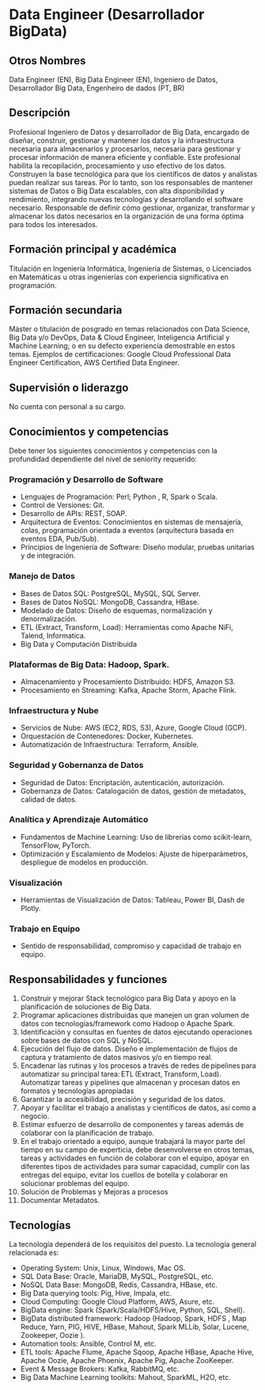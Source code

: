 # Data Engineer (Desarrollador BigData)

## Otros Nombres

Data Engineer (EN), Big Data Engineer (EN), Ingeniero de Datos, Desarrollador Big Data, Engenheiro de dados (PT, BR)

## Descripción

Profesional Ingeniero de Datos y desarrollador de Big Data, encargado de diseñar, construir, gestionar y mantener los datos y la infraestructura necesaria para almacenarlos y procesarlos, necesaria para gestionar y procesar información de manera eficiente y confiable. Este profesional habilita la recopilación, procesamiento y uso efectivo de los datos. Construyen la base tecnológica para que los científicos de datos y analistas puedan realizar sus tareas. Por lo tanto, son los responsables de mantener sistemas de Datos o Big Data escalables, con alta disponibilidad y rendimiento, integrando nuevas tecnologías y desarrollando el software necesario. Responsable de definir cómo gestionar, organizar, transformar y almacenar los datos necesarios en la organización de una forma óptima para todos los interesados. 

## Formación principal y académica

Titulación en Ingeniería Informática, Ingeniería de Sistemas, o Licenciados en Matemáticas u otras ingenierías con experiencia significativa en programación. 

## Formación secundaria

Máster o titulación de posgrado en temas relacionados con Data Science, Big Data y/o DevOps, Data & Cloud
Engineer, Inteligencia Artificial y Machine Learning; o en su defecto experiencia demostrable en estos temas. Ejemplos de certificaciones: Google Cloud Professional Data Engineer Certification, AWS Certified Data Engineer.

## Supervisión o liderazgo

No cuenta con personal a su cargo. 

## Conocimientos y competencias

Debe tener los siguientes conocimientos y competencias con la profundidad dependiente del nivel de seniority requerido:

### Programación y Desarrollo de Software
- Lenguajes de Programación: Perl; Python , R, Spark o Scala.
- Control de Versiones: Git.
- Desarrollo de APIs: REST, SOAP.
- Arquitectura de Eventos: Conocimientos en sistemas de mensajería, colas, programación orientada a eventos (arquitectura basada en eventos EDA, Pub/Sub).
- Principios de Ingeniería de Software: Diseño modular, pruebas unitarias y de integración.

### Manejo de Datos
- Bases de Datos SQL: PostgreSQL, MySQL, SQL Server.
- Bases de Datos NoSQL: MongoDB, Cassandra, HBase.
- Modelado de Datos: Diseño de esquemas, normalización y denormalización.
- ETL (Extract, Transform, Load): Herramientas como Apache NiFi, Talend, Informatica.
- Big Data y Computación Distribuida

### Plataformas de Big Data: Hadoop, Spark.
- Almacenamiento y Procesamiento Distribuido: HDFS, Amazon S3.
- Procesamiento en Streaming: Kafka, Apache Storm, Apache Flink.

### Infraestructura y Nube
- Servicios de Nube: AWS (EC2, RDS, S3), Azure, Google Cloud (GCP).
- Orquestación de Contenedores: Docker, Kubernetes.
- Automatización de Infraestructura: Terraform, Ansible.

### Seguridad y Gobernanza de Datos
- Seguridad de Datos: Encriptación, autenticación, autorización.
- Gobernanza de Datos: Catalogación de datos, gestión de metadatos, calidad de datos.

### Analítica y Aprendizaje Automático
- Fundamentos de Machine Learning: Uso de librerías como scikit-learn, TensorFlow, PyTorch.
- Optimización y Escalamiento de Modelos: Ajuste de hiperparámetros, despliegue de modelos en producción.

### Visualización
- Herramientas de Visualización de Datos: Tableau, Power BI, Dash de Plotly.

### Trabajo en Equipo
- Sentido de responsabilidad, compromiso y capacidad de trabajo en equipo. 


## Responsabilidades y funciones

1. Construir y mejorar Stack tecnológico para Big Data y apoyo en la planificación de soluciones de Big Data. 
2. Programar aplicaciones distribuidas que manejen un gran volumen de datos con tecnologías/framework como Hadoop o Apache Spark. 
3. Identificación y consultas en fuentes de datos ejecutando operaciones sobre bases de datos con SQL y NoSQL. 
4. Ejecución del flujo de datos. Diseño e implementación de flujos de captura y tratamiento de datos masivos y/o en tiempo real. 
5. Encadenar las rutinas y los procesos a través de redes de pipelines para automatizar su principal tarea: ETL (Extract, Transform, Load). Automatizar tareas y pipelines que almacenan y procesan datos en formatos y tecnologías apropiadas
6. Garantizar la accesibilidad, precisión y seguridad de los datos. 
7. Apoyar y facilitar el trabajo a analistas y científicos de datos, así como a negocio. 
8. Estimar esfuerzo de desarrollo de componentes y tareas además de colaborar con la planificación de trabajo.
9. En el trabajo orientado a equipo, aunque trabajará la mayor parte del tiempo en su campo de experticia, debe desenvolverse en otros temas, tareas y actividades en función de colaborar con el equipo, apoyar en diferentes tipos de actividades para sumar capacidad, cumplir con las entregas del equipo, evitar los cuellos de botella y colaborar en solucionar problemas del equipo.
10. Solución de Problemas y Mejoras a procesos
11. Documentar Metadatos.

## Tecnologías

La tecnología dependerá de los requisitos del puesto. La tecnología general relacionada es:
- Operating System: Unix, Linux,  Windows, Mac OS.
- SQL Data Base: Oracle, MariaDB, MySQL, PostgreSQL, etc.
- NoSQL Data Base: MongoDB, Redis, Cassandra, HBase, etc.
- Big Data querying tools: Pig, Hive, Impala, etc.
- Cloud Computing: Google Cloud Platform, AWS, Asure, etc.
- BigData engine: Spark (Spark/Scala/HDFS/Hive, Python, SQL, Shell).
- BigData distributed framework: Hadoop (Hadoop, Spark,  HDFS , Map Reduce, Yarn, PIG, HIVE, HBase, Mahout, Spark MLLib, Solar, Lucene, Zookeeper, Oozie ).
- Automation tools: Ansible, Control M, etc.
- ETL tools: Apache Flume, Apache Sqoop, Apache HBase, Apache Hive, Apache Oozie, Apache Phoenix, Apache Pig, Apache ZooKeeper.
- Event & Message Brokers: Kafka, RabbitMQ, etc.
- Big Data Machine Learning toolkits: Mahout, SparkML, H2O, etc.
